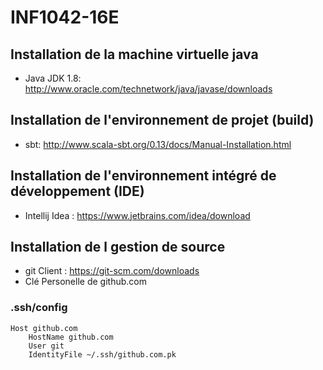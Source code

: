 # INF1042-16E

## Installation de la machine virtuelle java

* Java JDK 1.8: http://www.oracle.com/technetwork/java/javase/downloads

## Installation de l'environnement de projet (build)

* sbt: http://www.scala-sbt.org/0.13/docs/Manual-Installation.html

## Installation de l'environnement intégré de développement (IDE)

* Intellij Idea : https://www.jetbrains.com/idea/download

## Installation de l gestion de source

* git Client : https://git-scm.com/downloads
* Clé Personelle de github.com

### .ssh/config
```
Host github.com
    HostName github.com
    User git
    IdentityFile ~/.ssh/github.com.pk
```
